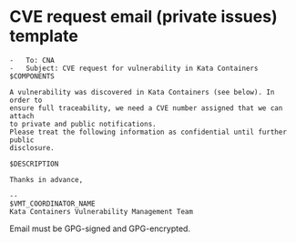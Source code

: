 # CVE request email (private issues) template

```
-   To: CNA
-   Subject: CVE request for vulnerability in Kata Containers $COMPONENTS

A vulnerability was discovered in Kata Containers (see below). In order to
ensure full traceability, we need a CVE number assigned that we can attach
to private and public notifications.
Please treat the following information as confidential until further public
disclosure.

$DESCRIPTION

Thanks in advance,

--
$VMT_COORDINATOR_NAME
Kata Containers Vulnerability Management Team
```

Email must be GPG-signed and GPG-encrypted.
